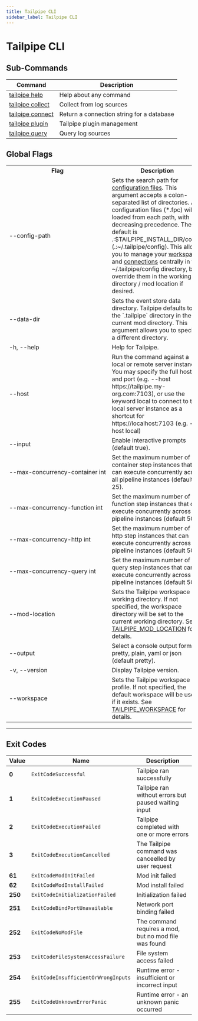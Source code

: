 ```yaml
---
title: Tailpipe CLI
sidebar_label: Tailpipe CLI
---
```


# Tailpipe CLI

## Sub-Commands

| Command | Description
|-|-
| [tailpipe help](/docs/reference/cli/help)         | Help about any command
| [tailpipe collect](/docs/reference/cli/collect)   | Collect from log sources
| [tailpipe connect](/docs/reference/cli/connect)   | Return a connection string for a database
| [tailpipe plugin](/docs/reference/cli/plugin)     | Tailpipe plugin management
| [tailpipe query](/docs/reference/cli/query)       | Query log sources


## Global Flags

<table>
  <tr> 
    <th> Flag </th> 
    <th> Description </th> 
  </tr>

  <tr> 
    <td nowrap="true"> <inlineCode>--config-path</inlineCode> </td> 
    <td>  
    Sets the search path for <a href = "/docs/reference/config-files">configuration files</a>. This argument accepts a colon-separated list of directories.  All configuration files (<inlineCode>*.fpc</inlineCode>) will be loaded from each path, with decreasing precedence.  The default is <inlineCode>.:$TAILPIPE_INSTALL_DIR/config</inlineCode> (<inlineCode>.:~/.tailpipe/config</inlineCode>).  This allows you to manage your <a href="/docs/reference/config-files/workspace"> workspaces </a> and <a href="/docs/reference/config-files/connection">connections</a> centrally in the <inlineCode>~/.tailpipe/config</inlineCode> directory, but override them in the working directory / mod location if desired.
    </td> 
  </tr>

  <tr> 
    <td nowrap="true"> <inlineCode>--data-dir</inlineCode> </td> 
    <td>  
    Sets the event store data directory. Tailpipe defaults to the `.tailpipe` directory in the current mod directory. This argument allows you to specify a different directory.
    </td> 
  </tr>


  <tr> 
    <td nowrap="true"> <inlineCode>-h</inlineCode>, <inlineCode>--help</inlineCode> </td> 
    <td>  Help for Tailpipe. </td> 
  </tr>
                  
  <tr> 
    <td nowrap="true"> <inlineCode>--host</inlineCode> </td> 
    <td> Run the command against a local or remote server instance.  You may specify the full host and port (e.g. <inlineCode>--host https://tailpipe.my-org.com:7103</inlineCode>), or use the keyword <inlineCode>local</inlineCode> to connect to the local server instance as a shortcut for <inlineCode>https://localhost:7103</inlineCode> (e.g. <inlineCode>--host local</inlineCode>) </td> 
  </tr>

  <tr> 
    <td nowrap="true">  <inlineCode>--input</inlineCode> </td>
    <td> Enable interactive prompts (default <inlineCode>true</inlineCode>). </td>
  </tr>


  <tr> 
    <td nowrap="true">  <inlineCode>--max-concurrency-container int</inlineCode> </td>
    <td>Set the maximum number of <inlineCode>container</inlineCode> step instances that can execute concurrently across all pipeline instances (default <inlineCode>25</inlineCode>). </td>
  </tr>
  <tr> 
    <td nowrap="true">  <inlineCode>--max-concurrency-function int</inlineCode> </td>
    <td> Set the maximum number of <inlineCode>function</inlineCode> step instances that can execute concurrently across all pipeline instances (default <inlineCode>50</inlineCode>). </td>
  </tr>
  <tr> 
    <td nowrap="true">  <inlineCode>--max-concurrency-http int</inlineCode> </td>
    <td> Set the maximum number of <inlineCode>http</inlineCode> step instances that can execute concurrently across all pipeline instances (default <inlineCode>500</inlineCode>). </td>
  </tr>
  <tr> 
    <td nowrap="true">  <inlineCode>--max-concurrency-query int</inlineCode> </td>
    <td> Set the maximum number of <inlineCode>query</inlineCode> step instances that can execute concurrently across all pipeline instances (default <inlineCode>50</inlineCode>). </td>
  </tr>



  <tr> 
    <td nowrap="true"> <inlineCode>--mod-location</inlineCode>  </td> 
    <td> Sets the Tailpipe workspace working directory.  If not specified, the workspace directory will be set to the current working directory.  See <a href="/docs/reference/env-vars/tailpipe_mod_location">TAILPIPE_MOD_LOCATION</a> for details. </td>
  </tr>

   <tr> 
    <td nowrap="true">  <inlineCode>--output</inlineCode> </td> 
    <td>  Select a console output format: <inlineCode>pretty</inlineCode>, <inlineCode>plain</inlineCode>, <inlineCode>yaml</inlineCode> or <inlineCode>json</inlineCode> (default <inlineCode>pretty</inlineCode>). </td>
  </tr>

  <tr> 
    <td nowrap="true"> <inlineCode>-v</inlineCode>, <inlineCode>--version</inlineCode>  </td> 
    <td>  Display Tailpipe version. </td> 
  </tr>

  <tr> 
    <td nowrap="true"> <inlineCode>--workspace	</inlineCode>  </td> 
    <td>  Sets the Tailpipe workspace profile. If not specified, the default workspace will be used if it exists. See <a href="/docs/reference/env-vars/tailpipe_workspace">TAILPIPE_WORKSPACE</a> for details. </td> 
  </tr>

</table>



<!--

  <tr> 
    <td nowrap="true"> <inlineCode>--pipes-host</inlineCode>  </td> 
    <td>  Sets the host used when connecting to Turbot Pipesworkspaces.  See <a href="/docs/reference/env-vars/pipes_host">PIPES_HOST</a> for details. </td>
  </tr>

  <tr> 
    <td nowrap="true"> <inlineCode>--pipes-token</inlineCode>  </td> 
    <td>  Sets the authentication token used when connecting to Turbot Pipes workspaces.  See <a href="/docs/reference/env-vars/pipes_token">PIPES_TOKEN</a> for details. </td>
  </tr>


-->


---


## Exit Codes

|  Value  |   Name                                | Description
|---------|---------------------------------------|----------------------------------------
|   **0** | `ExitCodeSuccessful`                  | Tailpipe ran successfully
|   **1** | `ExitCodeExecutionPaused`             | Tailpipe ran without errors but paused waiting input
|   **2** | `ExitCodeExecutionFailed`             | Tailpipe completed with one or more errors
|   **3** | `ExitCodeExecutionCancelled`          | The Tailpipe command was canceelled by user request
|  **61** | `ExitCodeModInitFailed`               | Mod init failed
|  **62** | `ExitCodeModInstallFailed`            | Mod install failed
| **250** | `ExitCodeInitializationFailed`        | Initialization failed
| **251** | `ExitCodeBindPortUnavailable`         | Network port binding failed
| **252** | `ExitCodeNoModFile`                   | The command requires a mod, but no mod file was found
| **253** | `ExitCodeFileSystemAccessFailure`     | File system access failed
| **254** | `ExitCodeInsufficientOrWrongInputs`   | Runtime error - insufficient or incorrect input
| **255** | `ExitCodeUnknownErrorPanic`           | Runtime error - an unknown panic occurred
